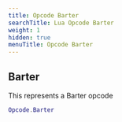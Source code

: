 ```yaml
---
title: Opcode Barter
searchTitle: Lua Opcode Barter
weight: 1
hidden: true
menuTitle: Opcode Barter
---
```

## Barter

This represents a Barter opcode
```lua
Opcode.Barter
```